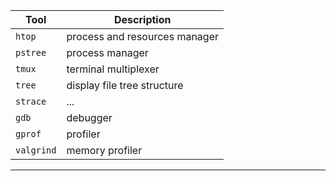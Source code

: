 | Tool   | Description       |
---------|---------------------
| `htop` | process and resources manager   |
| `pstree` | process manager |
| `tmux` | terminal multiplexer |
| `tree` | display file tree structure |
| `strace` | ... |
| `gdb`  | debugger |
| `gprof` | profiler |
| `valgrind` | memory profiler |
------------------------------
